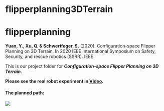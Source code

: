 # flipperplanning3DTerrain

# flipperplanning

**Yuan, Y., Xu, Q. & Schwertfeger, S.** (2020). Configuration-space Flipper Planning on 3D Terrain. In 2020 IEEE International Symposium on Safety, Security, and rescue robotics (SSRR). IEEE. 

This is our project folder for ***Configuration-space Flipper Planning on 3D Terrain***.

**Please see the real robot experiment in [Video](https://jarrome.github.io/files/ssrr2020.mp4).**

#### The planned path:

![](https://jarrome.github.io/files/flipperPath.gif?raw=true)



